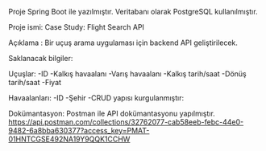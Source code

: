 Proje Spring Boot ile yazılmıştır.
Veritabanı olarak PostgreSQL kullanılmıştır.

Proje ismi: Case Study: Flight Search API 

Açıklama : Bir uçuş arama uygulaması için backend API geliştirilecek.

Saklanacak bilgiler:

Uçuşlar:
-ID
-Kalkış havaalanı
-Varış havaalanı
-Kalkış tarih/saat
-Dönüş tarih/saat
-Fiyat

Havaalanları:
-ID
-Şehir
-CRUD yapısı kurgulanmıştır: 

Dokümantasyon: Postman ile API dokümantasyonu yapılmıştır.
https://api.postman.com/collections/32762077-cab58eeb-febc-44e0-9482-6a8bba630377?access_key=PMAT-01HNTCGSE492NA19Y9QQK1CCHW
